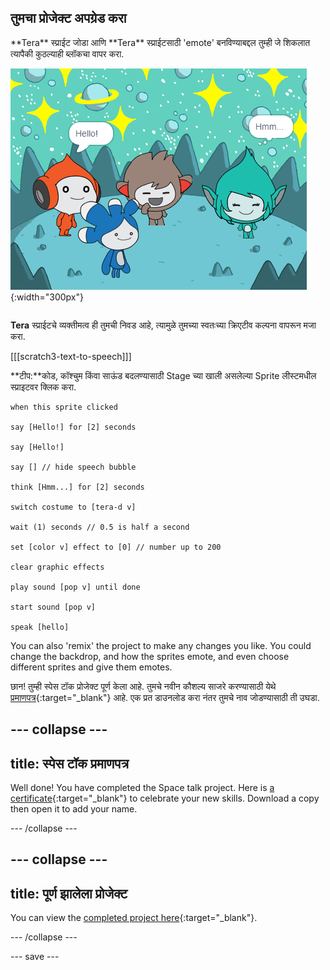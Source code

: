 ## तुमचा प्रोजेक्ट अपग्रेड करा

<div style="display: flex; flex-wrap: wrap">
<div style="flex-basis: 200px; flex-grow: 1; margin-right: 15px;">
**Tera** स्प्राईट जोडा आणि **Tera** स्प्राईटसाठी 'emote' बनविण्याबद्दल तुम्ही जे शिकलात त्यापैकी कुठल्याही ब्लॉकचा वापर करा.
</div>
<div>

![Stage वरील Tera स्प्राईट.](images/tera-step.png){:width="300px"}

</div>
</div>

**Tera** स्प्राईटचे व्यक्तीमत्व ही तुमची निवड आहे, त्यामुळे तुमच्या स्वतःच्या क्रिएटीव कल्पना वापरून मजा करा.

[[[scratch3-text-to-speech]]]

**टीप:**कोड, कॉश्चुम किंवा साऊंड बदलण्यासाठी Stage च्या खाली असलेल्या Sprite लीस्टमधील स्प्राइटवर क्लिक करा.

```blocks3
when this sprite clicked

say [Hello!] for [2] seconds

say [Hello!]

say [] // hide speech bubble

think [Hmm...] for [2] seconds

switch costume to [tera-d v]

wait (1) seconds // 0.5 is half a second

set [color v] effect to [0] // number up to 200

clear graphic effects

play sound [pop v] until done

start sound [pop v]

speak [hello]
```

You can also 'remix' the project to make any changes you like. You could change the backdrop, and how the sprites emote, and even choose different sprites and give them emotes.

छान! तुम्ही स्पेस टॉक प्रोजेक्ट पूर्ण केला आहे. तुमचे नवीन कौशल्य साजरे करण्यासाठी येथे [प्रमाणपत्र](https://drive.google.com/file/d/18xx4uNIyRSty_2ujHkGDzGwTgfSGC1AF/view?usp=sharing){:target="_blank"} आहे. एक प्रत डाउनलोड करा नंतर तुमचे नाव जोडण्यासाठी ती उघडा.

--- collapse ---
---
title: स्पेस टॉक प्रमाणपत्र
---

Well done! You have completed the Space talk project. Here is [a certificate](https://drive.google.com/file/d/18xx4uNIyRSty_2ujHkGDzGwTgfSGC1AF/view?usp=sharing){:target="_blank"} to celebrate your new skills. Download a copy then open it to add your name.

--- /collapse ---

--- collapse ---
---
title: पूर्ण झालेला प्रोजेक्ट
---

You can view the [completed project here](https://scratch.mit.edu/projects/485673032/){:target="_blank"}.

--- /collapse ---

--- save ---
